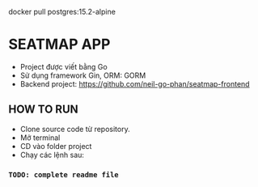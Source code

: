 docker pull postgres:15.2-alpine
# SEATMAP APP

- Project được viết bằng Go
- Sử dụng framework Gin, ORM: GORM
- Backend project: https://github.com/neil-go-phan/seatmap-frontend

## HOW TO RUN
- Clone source code từ repository. 
- Mở terminal
- CD vào folder project
- Chạy các lệnh sau:
### `TODO: complete readme file`
<!-- ### `npm install`
### `npm start` -->

